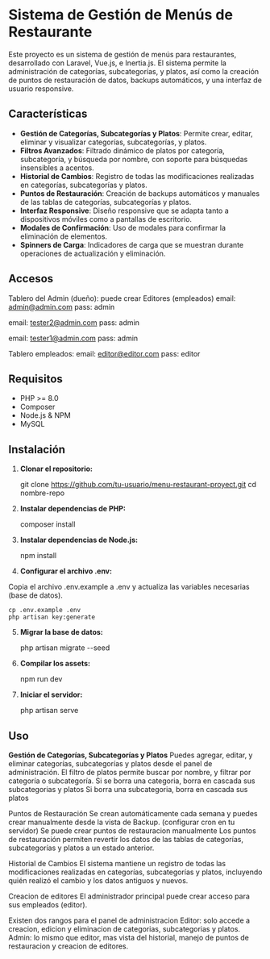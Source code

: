 # Sistema de Gestión de Menús de Restaurante

Este proyecto es un sistema de gestión de menús para restaurantes, desarrollado con Laravel, Vue.js, e Inertia.js. El sistema permite la administración de categorías, subcategorías, y platos, así como la creación de puntos de restauración de datos, backups automáticos, y una interfaz de usuario responsive.

## Características

- **Gestión de Categorías, Subcategorías y Platos**: Permite crear, editar, eliminar y visualizar categorías, subcategorías, y platos.
- **Filtros Avanzados**: Filtrado dinámico de platos por categoría, subcategoría, y búsqueda por nombre, con soporte para búsquedas insensibles a acentos.
- **Historial de Cambios**: Registro de todas las modificaciones realizadas en categorías, subcategorías y platos.
- **Puntos de Restauración**: Creación de backups automáticos y manuales de las tablas de categorías, subcategorías y platos.
- **Interfaz Responsive**: Diseño responsive que se adapta tanto a dispositivos móviles como a pantallas de escritorio.
- **Modales de Confirmación**: Uso de modales para confirmar la eliminación de elementos.
- **Spinners de Carga**: Indicadores de carga que se muestran durante operaciones de actualización y eliminación.

## Accesos


Tablero del Admin (dueño):
puede crear Editores (empleados) 
email: admin@admin.com
pass: admin

email: tester2@admin.com
pass: admin

email: tester1@admin.com
pass: admin

Tablero empleados:
email: editor@editor.com
pass: editor

## Requisitos

- PHP >= 8.0
- Composer
- Node.js & NPM
- MySQL

## Instalación

1. **Clonar el repositorio:**

    git clone https://github.com/tu-usuario/menu-restaurant-proyect.git
    cd nombre-repo

2. **Instalar dependencias de PHP:**

    composer install

3. **Instalar dependencias de Node.js:**

    npm install

4. **Configurar el archivo .env:**

Copia el archivo .env.example a .env y actualiza las variables necesarias (base de datos).

    cp .env.example .env
    php artisan key:generate

5. **Migrar la base de datos:**

    php artisan migrate --seed

6. **Compilar los assets:**

    npm run dev

7. **Iniciar el servidor:**

    php artisan serve

## Uso

**Gestión de Categorías, Subcategorías y Platos**
Puedes agregar, editar, y eliminar categorías, subcategorías y platos desde el panel de administración.
El filtro de platos permite buscar por nombre, y filtrar por categoría o subcategoría.
Si se borra una categoria, borra en cascada sus subcategorias y platos
Si borra una subcategoria, borra en cascada sus platos

Puntos de Restauración
Se crean automáticamente cada semana y puedes crear manualmente desde la vista de Backup. (configurar cron en tu servidor)
Se puede crear puntos de restauracion manualmente
Los puntos de restauración permiten revertir los datos de las tablas de categorías, subcategorías y platos a un estado anterior.

Historial de Cambios
El sistema mantiene un registro de todas las modificaciones realizadas en categorías, subcategorías y platos, incluyendo quién realizó el cambio y los datos antiguos y nuevos.

Creacion de editores
El administrador principal puede crear acceso para sus empleados (editor).

Existen dos rangos para el panel de administracion
Editor: solo accede a creacion, edicion y eliminacion de categorias, subcategorias y platos.
Admin: lo mismo que editor, mas vista del historial, manejo de puntos de restauracion y creacion de editores.